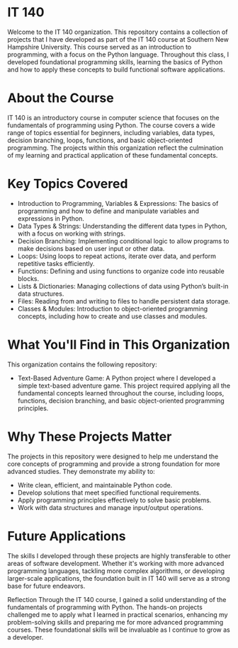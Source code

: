 # IT 140
Welcome to the IT 140 organization. This repository contains a collection of projects that I have developed as part of the IT 140 course at Southern New Hampshire University. This course served as an introduction to programming, with a focus on the Python language. Throughout this class, I developed foundational programming skills, learning the basics of Python and how to apply these concepts to build functional software applications.

# About the Course
IT 140 is an introductory course in computer science that focuses on the fundamentals of programming using Python. The course covers a wide range of topics essential for beginners, including variables, data types, decision branching, loops, functions, and basic object-oriented programming. The projects within this organization reflect the culmination of my learning and practical application of these fundamental concepts.

# Key Topics Covered
- Introduction to Programming, Variables & Expressions: The basics of programming and how to define and manipulate variables and expressions in Python.
- Data Types & Strings: Understanding the different data types in Python, with a focus on working with strings.
- Decision Branching: Implementing conditional logic to allow programs to make decisions based on user input or other data.
- Loops: Using loops to repeat actions, iterate over data, and perform repetitive tasks efficiently.
- Functions: Defining and using functions to organize code into reusable blocks.
- Lists & Dictionaries: Managing collections of data using Python’s built-in data structures.
- Files: Reading from and writing to files to handle persistent data storage.
- Classes & Modules: Introduction to object-oriented programming concepts, including how to create and use classes and modules.

# What You'll Find in This Organization
This organization contains the following repository:
- Text-Based Adventure Game: A Python project where I developed a simple text-based adventure game. This project required applying all the fundamental concepts learned throughout the course, including loops, functions, decision branching, and basic object-oriented programming principles.

# Why These Projects Matter
The projects in this repository were designed to help me understand the core concepts of programming and provide a strong foundation for more advanced studies. They demonstrate my ability to:
- Write clean, efficient, and maintainable Python code.
- Develop solutions that meet specified functional requirements.
- Apply programming principles effectively to solve basic problems.
- Work with data structures and manage input/output operations.

# Future Applications
The skills I developed through these projects are highly transferable to other areas of software development. Whether it's working with more advanced programming languages, tackling more complex algorithms, or developing larger-scale applications, the foundation built in IT 140 will serve as a strong base for future endeavors.

Reflection
Through the IT 140 course, I gained a solid understanding of the fundamentals of programming with Python. The hands-on projects challenged me to apply what I learned in practical scenarios, enhancing my problem-solving skills and preparing me for more advanced programming courses. These foundational skills will be invaluable as I continue to grow as a developer.
